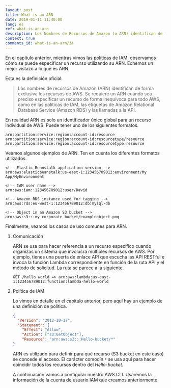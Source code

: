 ```yaml
---
layout: post
title: What is an ARN
date: 2019-01-11 11:40:00
lang: es
ref: what-is-an-arn
description: Los Nombres de Recursos de Amazon (o ARN) identifican de forma exclusiva los recursos de AWS. Es un identificador único a nivel mundial y sigue un par de formatos predefinidos. Los ARN se utilizan principalmente para comunicar la referencia a un recurso y para definir políticas de IAM.
context: true
comments_id: what-is-an-arn/34
---
```


En el capítulo anterior, mientras vimos las políticas de IAM, observamos cómo se puede especificar un recurso utilizando su ARN. Echemos un mejor vistazo a lo que es ARN.

Esta es la definición oficial:

> Los nombres de recursos de Amazon (ARN) identifican de forma exclusiva los recursos de AWS. Se requiere un ARN cuando sea preciso especificar un recurso de forma inequívoca para todo AWS, como en las políticas de IAM, las etiquetas de Amazon Relational Database Service (Amazon RDS) y las llamadas a la API.

En realidad ARN es solo un identificador único global para un recurso individual de AWS. Puede tener uno de los siguientes formatos.

```
arn:partition:service:region:account-id:resource
arn:partition:service:region:account-id:resourcetype/resource
arn:partition:service:region:account-id:resourcetype:resource
```

Veamos algunos ejemplos de ARN. Ten en cuenta los diferentes formatos utilizados.

```
<!-- Elastic Beanstalk application version -->
arn:aws:elasticbeanstalk:us-east-1:123456789012:environment/My App/MyEnvironment

<!-- IAM user name -->
arn:aws:iam::123456789012:user/David

<!-- Amazon RDS instance used for tagging -->
arn:aws:rds:eu-west-1:123456789012:db:mysql-db

<!-- Object in an Amazon S3 bucket -->
arn:aws:s3:::my_corporate_bucket/exampleobject.png
```

Finalmente, veamos los casos de uso comunes para ARN.

1. Comunicación

   ARN se usa para hacer referencia a un recurso específico cuando organizas un sistema que involucra múltiples recursos de AWS. Por ejemplo, tienes una puerta de enlace API que escucha las API RESTful e invoca la función Lambda correspondiente en función de la ruta API y el método de solicitud. La ruta se parece a la siguiente.

   ```
   GET /hello_world => arn:aws:lambda:us-east-1:123456789012:function:lambda-hello-world
   ```

2. Política de IAM

   Lo vimos en detalle en el capítulo anterior, pero aquí hay un ejemplo de una definición de política.

   ``` json
   {
     "Version": "2012-10-17",
     "Statement": {
       "Effect": "Allow",
       "Action": ["s3:GetObject"],
       "Resource": "arn:aws:s3:::Hello-bucket/*"
   }
   ```

   ARN es utilizado para definir para qué recurso (S3 bucket en este caso) se concede el acceso. El carácter comodín `*` se usa aquí para hacer coincidir todos los recursos dentro del *Hello-bucket*.

   A continuación vamos a configurar nuestro AWS CLI. Usaremos la información de la cuenta de usuario IAM que creamos anteriormente.
